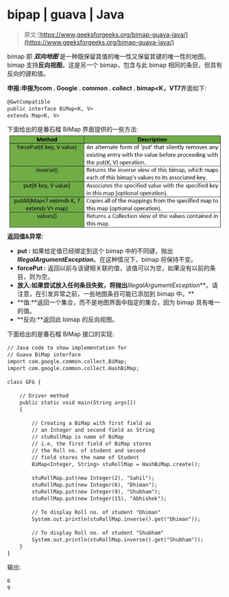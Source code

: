 # bipap | guava | Java

> 原文:[https://www.geeksforgeeks.org/bimap-guava-java/](https://www.geeksforgeeks.org/bimap-guava-java/)

bimap 即 ***双向地图*** 是一种既保留其值的唯一性又保留其键的唯一性的地图。bimap 支持**反向视图**，这是另一个 bimap，包含与此 bimap 相同的条目，但具有反向的键和值。

**申报:**申报为**com . Google . common . collect . bimap<**K，V**T7**界面如下:

```
@GwtCompatible
public interface BiMap<K, V>
extends Map<K, V>

```

下面给出的是番石榴 BiMap 界面提供的一些方法:
![](img/d8ffcc39dd9d15915262d8fc0bb11caf.png)
**返回值&异常:**

*   **put :** 如果给定值已经绑定到这个 bimap 中的不同键，抛出***IllegalArgumentException***。在这种情况下，bimap 将保持不变。
*   **forcePut :** 返回以前与该键相关联的值，该值可以为空，如果没有以前的条目，则为空。
*   **放入:如果尝试放入任何条目失败，将抛出***IllegalArgumentException***。请注意，在引发异常之前，一些地图条目可能已添加到 bimap 中。**
*   **值:**返回一个集合，而不是地图界面中指定的集合，因为 bimap 具有唯一的值。
*   **反向:**返回此 bimap 的反向视图。

下面给出的是番石榴 BiMap 接口的实现:

```
// Java code to show implementation for
// Guava BiMap interface
import com.google.common.collect.BiMap;
import com.google.common.collect.HashBiMap;

class GFG {

    // Driver method
    public static void main(String args[])
    {

        // Creating a BiMap with first field as
        // an Integer and second field as String
        // stuRollMap is name of BiMap
        // i.e, the first field of BiMap stores
        // the Roll no. of student and second
        // field stores the name of Student
        BiMap<Integer, String> stuRollMap = HashBiMap.create();

        stuRollMap.put(new Integer(2), "Sahil");
        stuRollMap.put(new Integer(6), "Dhiman");
        stuRollMap.put(new Integer(9), "Shubham");
        stuRollMap.put(new Integer(15), "Abhishek");

        // To display Roll no. of student "Dhiman"
        System.out.println(stuRollMap.inverse().get("Dhiman"));

        // To display Roll no. of student "Shubham"
        System.out.println(stuRollMap.inverse().get("Shubham"));
    }
}
```

输出:

```
6
9

```